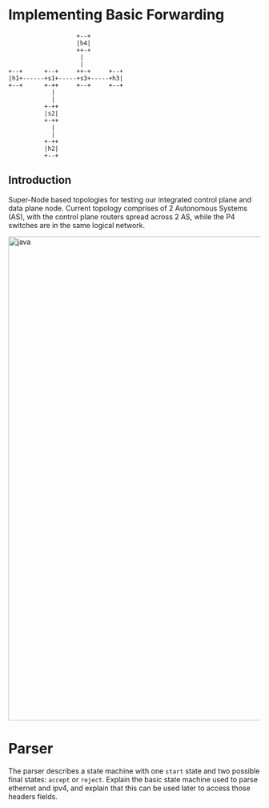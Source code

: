 # Implementing Basic Forwarding

```
                   +--+
                   |h4|
                   ++-+
                    |
                    |
+--+      +--+     ++-+     +--+
|h1+------+s1+-----+s3+-----+h3|
+--+      +-++     +--+     +--+
            |
            |
          +-++
          |s2|
          +-++
            |
            |
          +-++
          |h2|
          +--+
```

## Introduction

Super-Node based topologies for testing our integrated control plane and data plane node. Current topology comprises of 2 Autonomous Systems (AS), with the control plane routers 
spread across 2 AS, while the P4 switches are in the same logical network.

<img width="964" alt = "java" src="/p4-utils/frr-example/images/BGP.png">

# Parser

The parser describes a state machine with one `start` state and two possible final states: `accept` 
or `reject`. Explain the basic state machine used to parse ethernet and ipv4, and explain that this 
can be used later to access those headers fields.
